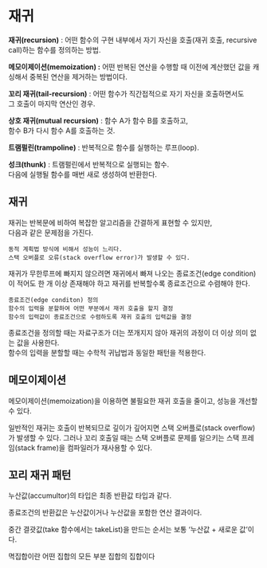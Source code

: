 # 재귀

**재귀(recursion)** : 어떤 함수의 구현 내부에서 자기 자신을 호출(재귀 호출, recursive call)하는 함수를 정의하는 방법.

**메모이제이션(memoization) :** 어떤 반복된 연산을 수행할 때 이전에 계산했던 값을 캐싱해서 중복된 연산을 제거하는 방법이다.

**꼬리 재귀(tail-recursion)** : 어떤 함수가 직간접적으로 자기 자신을 호출하면서도 \
그 호출이 마지막 연산인 경우.

**상호 재귀(mutual recursion)** : 함수 A가 함수 B를 호출하고, \
함수 B가 다시 함수 A를 호출하는 것.

**트램펄린(trampoline)** : 반복적으로 함수를 실행하는 루프(loop).

**성크(thunk)** : 트램펄린에서 반복적으로 실행되는 함수. \
다음에 실행될 함수를 매번 새로 생성하여 반환한다.

## 재귀 <a href="#undefined" id="undefined"></a>

재귀는 반복문에 비하여 복잡한 알고리즘을 간결하게 표현할 수 있지만, \
다음과 같은 문제점을 가진다.

```
동적 계획법 방식에 비해서 성능이 느리다.
스택 오버플로 오류(stack overflow error)가 발생할 수 있다.
```

재귀가 무한루프에 빠지지 않으려면 재귀에서 빠져 나오는 종료조건(edge condition)이 적어도 한 개 이상 존재해야 하고 재귀를 반복할수록 종료조건으로 수렴해야 한다.

```
종료조건(edge conditon) 정의
함수의 입력을 분할하여 어떤 부분에서 재귀 호출을 할지 결정
함수의 입력값이 종료조건으로 수렴하도록 재귀 호출의 입력값을 결정
```

종료조건을 정의할 때는 자료구조가 더는 쪼개지지 않아 재귀의 과정이 더 이상 의미 없는 값을 사용한다.\
함수의 입력을 분할할 때는 수학적 귀납법과 동일한 패턴을 적용한다.

## 메모이제이션

메모이제이션(memoization)을 이용하면 불필요한 재귀 호출을 줄이고, 성능을 개선할 수 있다.

일반적인 재귀는 호출이 반복되므로 깊이가 깊어지면 스택 오버플로(stack overflow)가 발생할 수 있다. 그러나 꼬리 호출일 때는 스택 오버플로 문제를 일으키는 스택 프레임(stack frame)을 컴파일러가 재사용할 수 있다.

## 꼬리 재귀 패턴

누산값(accumultor)의 타입은 최종 반환값 타입과 같다.

종료조건의 반환값은 누산값이거나 누산값을 포함한 연산 결과이다.

중간 결괏값(take 함수에서는 takeList)을 만드는 순서는 보통 ‘누산값 + 새로운 값’이다.

멱집합이란 어떤 집합의 모든 부분 집합의 집합이다
